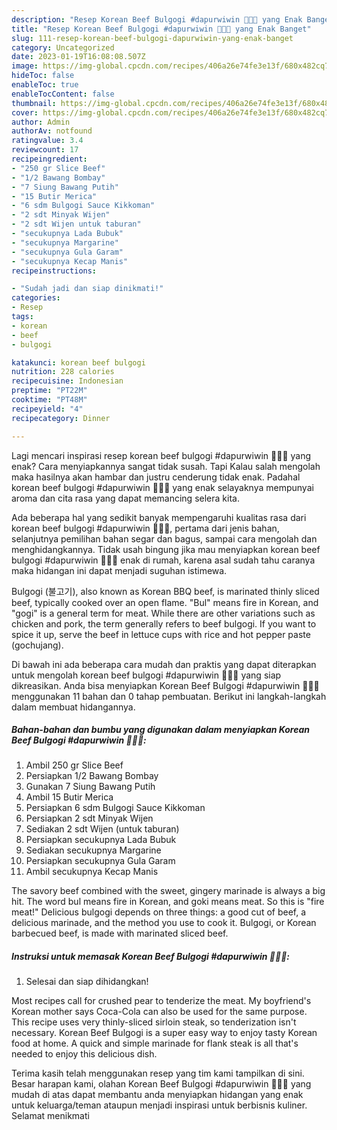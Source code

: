 ```yaml
---
description: "Resep Korean Beef Bulgogi #dapurwiwin 👩🏻‍🍳 yang Enak Banget"
title: "Resep Korean Beef Bulgogi #dapurwiwin 👩🏻‍🍳 yang Enak Banget"
slug: 111-resep-korean-beef-bulgogi-dapurwiwin-yang-enak-banget
category: Uncategorized
date: 2023-01-19T16:08:08.507Z
image: https://img-global.cpcdn.com/recipes/406a26e74fe3e13f/680x482cq70/korean-beef-bulgogi-dapurwiwin-foto-resep-utama.jpg
hideToc: false
enableToc: true
enableTocContent: false
thumbnail: https://img-global.cpcdn.com/recipes/406a26e74fe3e13f/680x482cq70/korean-beef-bulgogi-dapurwiwin-foto-resep-utama.jpg
cover: https://img-global.cpcdn.com/recipes/406a26e74fe3e13f/680x482cq70/korean-beef-bulgogi-dapurwiwin-foto-resep-utama.jpg
author: Admin
authorAv: notfound
ratingvalue: 3.4
reviewcount: 17
recipeingredient:
- "250 gr Slice Beef"
- "1/2 Bawang Bombay"
- "7 Siung Bawang Putih"
- "15 Butir Merica"
- "6 sdm Bulgogi Sauce Kikkoman"
- "2 sdt Minyak Wijen"
- "2 sdt Wijen untuk taburan"
- "secukupnya Lada Bubuk"
- "secukupnya Margarine"
- "secukupnya Gula Garam"
- "secukupnya Kecap Manis"
recipeinstructions:

- "Sudah jadi dan siap dinikmati!"
categories:
- Resep
tags:
- korean
- beef
- bulgogi

katakunci: korean beef bulgogi 
nutrition: 228 calories
recipecuisine: Indonesian
preptime: "PT22M"
cooktime: "PT48M"
recipeyield: "4"
recipecategory: Dinner

---
```



Lagi mencari inspirasi resep korean beef bulgogi #dapurwiwin 👩🏻‍🍳 yang enak? Cara menyiapkannya sangat tidak susah. Tapi Kalau salah mengolah maka hasilnya akan hambar dan justru cenderung tidak enak. Padahal korean beef bulgogi #dapurwiwin 👩🏻‍🍳 yang enak selayaknya mempunyai aroma dan cita rasa yang dapat memancing selera kita.


Ada beberapa hal yang sedikit banyak mempengaruhi kualitas rasa dari korean beef bulgogi #dapurwiwin 👩🏻‍🍳, pertama dari jenis bahan, selanjutnya pemilihan bahan segar dan bagus, sampai cara mengolah dan menghidangkannya. Tidak usah bingung jika mau menyiapkan korean beef bulgogi #dapurwiwin 👩🏻‍🍳 enak di rumah, karena asal sudah tahu caranya maka hidangan ini dapat menjadi suguhan istimewa.

Bulgogi (불고기), also known as Korean BBQ beef, is marinated thinly sliced beef, typically cooked over an open flame. &#34;Bul&#34; means fire in Korean, and &#34;gogi&#34; is a general term for meat. While there are other variations such as chicken and pork, the term generally refers to beef bulgogi. If you want to spice it up, serve the beef in lettuce cups with rice and hot pepper paste (gochujang).


Di bawah ini ada beberapa cara mudah dan praktis yang dapat diterapkan untuk mengolah korean beef bulgogi #dapurwiwin 👩🏻‍🍳 yang siap dikreasikan. Anda bisa menyiapkan Korean Beef Bulgogi #dapurwiwin 👩🏻‍🍳 menggunakan 11 bahan dan 0 tahap pembuatan. Berikut ini langkah-langkah dalam membuat hidangannya.

<!--inarticleads1-->

##### Bahan-bahan dan bumbu yang digunakan dalam menyiapkan Korean Beef Bulgogi #dapurwiwin 👩🏻‍🍳:

1. Ambil 250 gr Slice Beef
1. Persiapkan 1/2 Bawang Bombay
1. Gunakan 7 Siung Bawang Putih
1. Ambil 15 Butir Merica
1. Persiapkan 6 sdm Bulgogi Sauce Kikkoman
1. Persiapkan 2 sdt Minyak Wijen
1. Sediakan 2 sdt Wijen (untuk taburan)
1. Persiapkan secukupnya Lada Bubuk
1. Sediakan secukupnya Margarine
1. Persiapkan secukupnya Gula Garam
1. Ambil secukupnya Kecap Manis


The savory beef combined with the sweet, gingery marinade is always a big hit. The word bul means fire in Korean, and goki means meat. So this is &#34;fire meat!&#34; Delicious bulgogi depends on three things: a good cut of beef, a delicious marinade, and the method you use to cook it. Bulgogi, or Korean barbecued beef, is made with marinated sliced beef. 

<!--inarticleads2-->

##### Instruksi untuk memasak Korean Beef Bulgogi #dapurwiwin 👩🏻‍🍳:


1. Selesai dan siap dihidangkan!

Most recipes call for crushed pear to tenderize the meat. My boyfriend&#39;s Korean mother says Coca-Cola can also be used for the same purpose. This recipe uses very thinly-sliced sirloin steak, so tenderization isn&#39;t necessary. Korean Beef Bulgogi is a super easy way to enjoy tasty Korean food at home. A quick and simple marinade for flank steak is all that&#39;s needed to enjoy this delicious dish. 

Terima kasih telah menggunakan resep yang tim kami tampilkan di sini. Besar harapan kami, olahan Korean Beef Bulgogi #dapurwiwin 👩🏻‍🍳 yang mudah di atas dapat membantu anda menyiapkan hidangan yang enak untuk keluarga/teman ataupun menjadi inspirasi untuk berbisnis kuliner. Selamat menikmati
